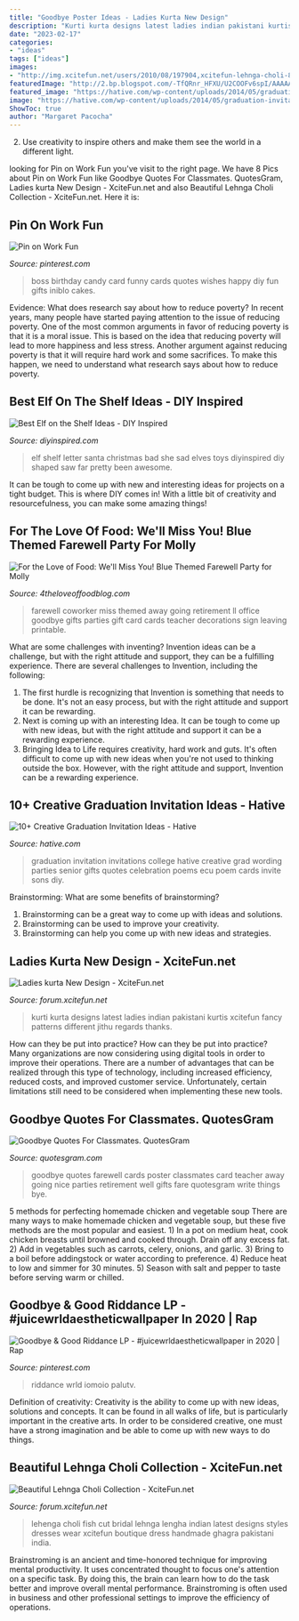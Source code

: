 ```yaml
---
title: "Goodbye Poster Ideas - Ladies Kurta New Design"
description: "Kurti kurta designs latest ladies indian pakistani kurtis xcitefun fancy patterns different jithu regards thanks"
date: "2023-02-17"
categories:
- "ideas"
tags: ["ideas"]
images:
- "http://img.xcitefun.net/users/2010/08/197904,xcitefun-lehnga-choli-8.jpg"
featuredImage: "http://2.bp.blogspot.com/-TfQRnr_HFXU/U2COOFv6spI/AAAAAAAARXE/ppWC4G_fp5g/s1600/IMG_8863.JPG"
featured_image: "https://hative.com/wp-content/uploads/2014/05/graduation-invitation/12-graduation-invitation-for-girl.jpg"
image: "https://hative.com/wp-content/uploads/2014/05/graduation-invitation/12-graduation-invitation-for-girl.jpg"
ShowToc: true
author: "Margaret Pacocha"
---
```



2. Use creativity to inspire others and make them see the world in a different light.

	

		
looking for Pin on Work Fun you've visit to the right page. We have 8 Pics about Pin on Work Fun like Goodbye Quotes For Classmates. QuotesGram, Ladies kurta New Design - XciteFun.net and also Beautiful Lehnga Choli Collection - XciteFun.net. Here it is:
		
    
## Pin On Work Fun

<img loading=lazy src="https://i.pinimg.com/736x/02/4f/20/024f207f15c4a9ebcb9375b90e3457c7--boss-gifts-candy-cards.jpg" onerror="this.onerror=null;this.src='https://tse4.mm.bing.net/th?id=OIP.IkrSr9tQjNNwrZRTE7Ub9AHaNK&amp;pid=15.1';" alt="Pin on Work Fun">

_Source: pinterest.com_

>boss birthday candy card funny cards quotes wishes happy diy fun gifts iniblo cakes. 

	

Evidence: What does research say about how to reduce poverty?
In recent years, many people have started paying attention to the issue of reducing poverty. One of the most common arguments in favor of reducing poverty is that it is a moral issue. This is based on the idea that reducing poverty will lead to more happiness and less stress. Another argument against reducing poverty is that it will require hard work and some sacrifices. To make this happen, we need to understand what research says about how to reduce poverty.

    
## Best Elf On The Shelf Ideas - DIY Inspired

<img loading=lazy src="https://diyinspired.com/wp-content/uploads/2013/12/best-elf-on-the-shelf-ideas-1.jpg" onerror="this.onerror=null;this.src='https://tse1.mm.bing.net/th?id=OIP.Ku4LicO-c0I9k69raxrIJwAAAA&amp;pid=15.1';" alt="Best Elf on the Shelf Ideas - DIY Inspired">

_Source: diyinspired.com_

>elf shelf letter santa christmas bad she sad elves toys diyinspired diy shaped saw far pretty been awesome. 

	

It can be tough to come up with new and interesting ideas for projects on a tight budget. This is where DIY comes in! With a little bit of creativity and resourcefulness, you can make some amazing things!

    
## For The Love Of Food: We&#039;ll Miss You! Blue Themed Farewell Party For Molly

<img loading=lazy src="http://2.bp.blogspot.com/-TfQRnr_HFXU/U2COOFv6spI/AAAAAAAARXE/ppWC4G_fp5g/s1600/IMG_8863.JPG" onerror="this.onerror=null;this.src='https://tse3.mm.bing.net/th?id=OIP.afepqei7VadAbEbo_8nSHAHaLH&amp;pid=15.1';" alt="For the Love of Food: We&#039;ll Miss You! Blue Themed Farewell Party for Molly">

_Source: 4theloveoffoodblog.com_

>farewell coworker miss themed away going retirement ll office goodbye gifts parties gift card cards teacher decorations sign leaving printable. 

	

What are some challenges with inventing?
Invention ideas can be a challenge, but with the right attitude and support, they can be a fulfilling experience. There are several challenges to Invention, including the following:
1. The first hurdle is recognizing that Invention is something that needs to be done. It's not an easy process, but with the right attitude and support it can be rewarding.
2. Next is coming up with an interesting Idea. It can be tough to come up with new ideas, but with the right attitude and support it can be a rewarding experience. 
3. Bringing Idea to Life requires creativity, hard work and guts. It's often difficult to come up with new ideas when you're not used to thinking outside the box. However, with the right attitude and support, Invention can be a rewarding experience.

    
## 10+ Creative Graduation Invitation Ideas - Hative

<img loading=lazy src="https://hative.com/wp-content/uploads/2014/05/graduation-invitation/12-graduation-invitation-for-girl.jpg" onerror="this.onerror=null;this.src='https://tse4.mm.bing.net/th?id=OIP.Srs4ualIip3XQhWph2FF2gHaKX&amp;pid=15.1';" alt="10+ Creative Graduation Invitation Ideas - Hative">

_Source: hative.com_

>graduation invitation invitations college hative creative grad wording parties senior gifts quotes celebration poems ecu poem cards invite sons diy. 

	

Brainstorming: What are some benefits of brainstorming?
1. Brainstorming can be a great way to come up with ideas and solutions.
2. Brainstorming can be used to improve your creativity.
3. Brainstorming can help you come up with new ideas and strategies.

    
## Ladies Kurta New Design - XciteFun.net

<img loading=lazy src="https://img.xcitefun.net/users/2009/08/110836%2cxcitefun-ladies-kurta-10.jpg" onerror="this.onerror=null;this.src='https://tse4.mm.bing.net/th?id=OIP.TDOurFsFidKCCOp2bvQnKgHaOr&amp;pid=15.1';" alt="Ladies kurta New Design - XciteFun.net">

_Source: forum.xcitefun.net_

>kurti kurta designs latest ladies indian pakistani kurtis xcitefun fancy patterns different jithu regards thanks. 

	

How can they be put into practice?
How can they be put into practice? Many organizations are now considering using digital tools in order to improve their operations.  There are a number of advantages that can be realized through this type of technology, including increased efficiency, reduced costs, and improved customer service. Unfortunately, certain limitations still need to be considered when implementing these new tools.

    
## Goodbye Quotes For Classmates. QuotesGram

<img loading=lazy src="https://cdn.quotesgram.com/img/85/14/704644547-e429cde2895094d003036315f523fd35.jpg" onerror="this.onerror=null;this.src='https://tse2.mm.bing.net/th?id=OIP.qgWcgJynhnGd9_GunS-aPwHaJ3&amp;pid=15.1';" alt="Goodbye Quotes For Classmates. QuotesGram">

_Source: quotesgram.com_

>goodbye quotes farewell cards poster classmates card teacher away going nice parties retirement well gifts fare quotesgram write things bye. 

	

5 methods for perfecting homemade chicken and vegetable soup
There are many ways to make homemade chicken and vegetable soup, but these five methods are the most popular and easiest. 1) In a pot on medium heat, cook chicken breasts until browned and cooked through. Drain off any excess fat. 2) Add in vegetables such as carrots, celery, onions, and garlic. 3) Bring to a boil before addingstock or water according to preference. 4) Reduce heat to low and simmer for 30 minutes. 5) Season with salt and pepper to taste before serving warm or chilled.

    
## Goodbye &amp; Good Riddance LP - #juicewrldaestheticwallpaper In 2020 | Rap

<img loading=lazy src="https://i.pinimg.com/736x/5e/9a/bd/5e9abd34851661198da3155c478cca1f.jpg" onerror="this.onerror=null;this.src='https://tse1.mm.bing.net/th?id=OIP.VDvBrENoDj87ei3c853zEQHaKl&amp;pid=15.1';" alt="Goodbye &amp; Good Riddance LP - #juicewrldaestheticwallpaper in 2020 | Rap">

_Source: pinterest.com_

>riddance wrld iomoio palutv. 

	

Definition of creativity:
Creativity is the ability to come up with new ideas, solutions and concepts. It can be found in all walks of life, but is particularly important in the creative arts. In order to be considered creative, one must have a strong imagination and be able to come up with new ways to do things.

    
## Beautiful Lehnga Choli Collection - XciteFun.net

<img loading=lazy src="http://img.xcitefun.net/users/2010/08/197904,xcitefun-lehnga-choli-8.jpg" onerror="this.onerror=null;this.src='https://tse4.mm.bing.net/th?id=OIP.krqfxrvDY3kgoWBWoO0I9QHaKL&amp;pid=15.1';" alt="Beautiful Lehnga Choli Collection - XciteFun.net">

_Source: forum.xcitefun.net_

>lehenga choli fish cut bridal lehnga lengha indian latest designs styles dresses wear xcitefun boutique dress handmade ghagra pakistani india. 

	

Brainstroming is an ancient and time-honored technique for improving mental productivity. It uses concentrated thought to focus one's attention on a specific task. By doing this, the brain can learn how to do the task better and improve overall mental performance. Brainstroming is often used in business and other professional settings to improve the efficiency of operations.

